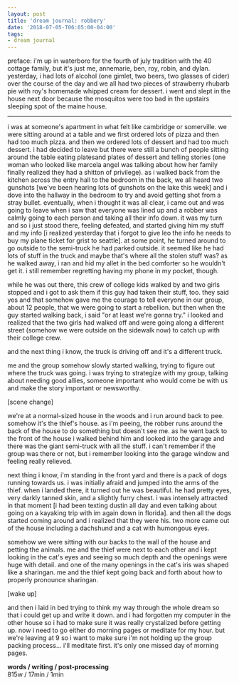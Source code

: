 ```yaml
---
layout: post
title: 'dream journal: robbery'
date: '2018-07-05-T06:05:00-04:00'
tags:
- dream journal
--- 
```


preface: i'm up in waterboro for the fourth of july tradition with the 40 cottage family, but it's just me, annemarie, ben, roy, robin, and dylan. yesterday, i had lots of alcohol (one gimlet, two beers, two glasses of cider) over the course of the day and we all had two pieces of strawberry rhubarb pie with roy's homemade whipped cream for dessert. i went and slept in the house next door because the mosquitos were too bad in the upstairs sleeping spot of the maine house.

---

i was at someone's apartment in what felt like cambridge or somerville. we were sitting around at a table and we first ordered lots of pizza and then had too much pizza. and then we ordered lots of dessert and had too much dessert. i had decided to leave but there were still a bunch of people sitting around the table eating platesand plates of dessert and telling stories (one woman who looked like marcela angel was talking about how her family finally realized they had a shitton of privilege). as i walked back from the kitchen across the entry hall to the bedroom in the back, we all heard two gunshots [we've been hearing lots of gunshots on the lake this week] and i dove into the hallway in the bedroom to try and avoid getting shot from a stray bullet. eventually, when i thought it was all clear, i came out and was going to leave when i saw that everyone was lined up and a robber was calmly going to each person and taking all their info down. it was my turn and so i just stood there, feeling defeated, and started giving him my stuff and my info [i realized yesterday that i forgot to give leo the info he needs to buy my plane ticket for grist to seattle]. at some point, he turned around to go outside to the semi-truck he had parked outside. it seemed like he had lots of stuff in the truck and maybe that's where all the stolen stuff was? as he walked away, i ran and hid my allet in the bed comforter so he wouldn't get it. i still remember regretting having my phone in my pocket, though. 

while he was out there, this crew of college kids walked by and two girls stopped and i got to ask them if this guy had taken their stuff, too. they said yes and that somehow gave me the courage to tell everyone in our group, about 12 people, that we were going to start a rebellion. but then when the guy started walking back, i said "or at least we're gonna try." i looked and realized that the two girls had walked off and were going along a different street (somehow we were outside on the sidewalk now) to catch up with their college crew. 

and the next thing i know, the truck is driving off and it's a different truck. 

me and the group somehow slowly started walking, trying to figure out where the truck was going. i was trying to strategize with my group, talking about needing good allies, someone important who would come be with us and make the story important or newsworthy.

[scene change] 

we're at a normal-sized house in the woods and i run around back to pee. somehow it's the thief's house. as i'm peeing, the robber runs around the back of the house to do something but doesn't see me. as he went back to the front of the house i walked behind him and looked into the garage and there was the giant semi-truck with all the stuff. i can't remember if the group was there or not, but i remember looking into the garage window and feeling really relieved. 

next thing i know, i'm standing in the front yard and there is a pack of dogs running towards us. i was initially afraid and jumped into the arms of the thief. when i landed there, it turned out he was beautiful. he had pretty eyes, very darkly tanned skin, and a slightly furry chest. i was intensely attracted in that moment [i had been texting dustin all day and even talking about going on a kayaking trip with im again down in florida]. and then all the dogs started coming around and i realized that they were his. two more came out of the house including a dachshund and a cat with humongous eyes. 

somehow we were sitting with our backs to the wall of the house and petting the animals. me and the thief were next to each other and i kept looking in the cat's eyes and seeing so much depth and the openings were huge with detail. and one of the many openings in the cat's iris was shaped like a sharingan. me and the thief kept going back and forth about how to properly pronounce sharingan. 

[wake up]

and then i laid in bed trying to think my way through the whole dream so that i could get up and write it down. and i had forgotten my computer in the other house so i had to make sure it was really crystalized before getting up. now i need to go either do morning pages or meditate for my hour. but we're leaving at 9 so i want to make sure i'm not holding up the group packing process... i'll meditate first. it's only one missed day of morning pages.

<!-- hyperlink bank -->

**words / writing / post-processing**  
815w / 17min / 1min